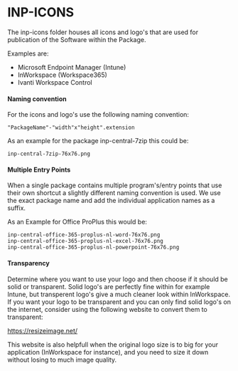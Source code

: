 # INP-ICONS 
The inp-icons folder houses all icons and logo's that are used for publication of the Software within the Package.

Examples are:
- Microsoft Endpoint Manager (Intune)
- InWorkspace (Workspace365)
- Ivanti Workspace Control

#### Naming convention
For the icons and logo's use the following naming convention:
```
"PackageName"-"width"x"height".extension
```
As an example for the package inp-central-7zip this could be:
```
inp-central-7zip-76x76.png
```

#### Multiple Entry Points

When a single package contains multiple program's/entry points that use their own shortcut a slightly different naming convention is used.
We use the exact package name and add the individual application names as a suffix.

As an Example for Office ProPlus this would be:

```
inp-central-office-365-proplus-nl-word-76x76.png
inp-central-office-365-proplus-nl-excel-76x76.png
inp-central-office-365-proplus-nl-powerpoint-76x76.png
```

#### Transparency
Determine where you want to use your logo and then choose if it should be solid or transparent.
Solid logo's are perfectly fine within for example Intune, but transperent logo's give a much cleaner look within InWorkspace.
If you want your logo to be transparent and you can only find solid logo's on the internet, consider using the following website to convert them to transparent:

https://resizeimage.net/

This website is also helpfull when the original logo size is to big for your application (InWorkspace for instance), and you need to size it down without losing to much image quality.




